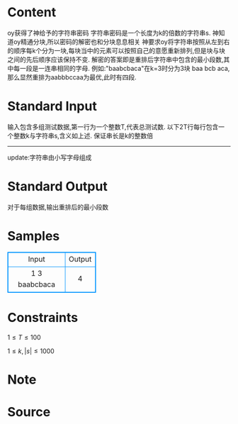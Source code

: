 
# Content

oy获得了神给予的字符串密码
字符串密码是一个长度为k的倍数的字符串s.
神知道oy精通分块,所以密码的解密也和分块息息相关
神要求oy将字符串按照从左到右的顺序每k个分为一块,每块当中的元素可以按照自己的意愿重新排列,但是块与块之间的先后顺序应该保持不变.
解密的答案即是重排后字符串中包含的最小段数,其中每一段是一连串相同的字母.
例如:"baabcbaca"在k=3时分为3块 baa bcb aca,那么显然重排为aabbbccaa为最优,此时有四段.

# Standard Input

输入包含多组测试数据,第一行为一个整数T,代表总测试数.
以下2T行每行包含一个整数k与字符串s,含义如上述.
保证串长是k的整数倍
***
update:字符串由小写字母组成

# Standard Output

对于每组数据,输出重排后的最小段数

# Samples

<style>
        table,table tr th, table tr td { border:1px solid #0094ff; }
        table { width: 200px; min-height: 25px; line-height: 25px; text-align: center; border-collapse: collapse;}   
    </style>
<table>
	<tr>
		<td>Input</td>
		<td>Output</td>
	</tr>
<tr><td>1
3
baabcbaca</td><td>4</td></tr></table>


# Constraints

$1 \leq T \leq 100$

$1 \leq k,|s| \leq 1000$

# Note



# Source


